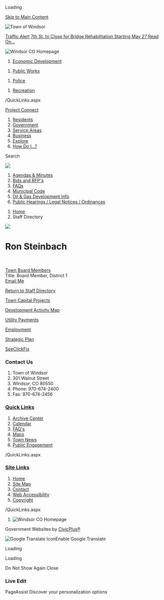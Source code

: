 Loading

[Skip to Main Content](https://www.windsorgov.com/directory.aspx?EID=388%2F)

![Town of Windsor](https://www.windsorgov.com/ImageRepository/Document?documentID=26745)

[Traffic Alert](https://www.windsorgov.com/AlertCenter.aspx) [7th St. to Close for Bridge Rehabilitation Starting May 27 Read On...](https://www.windsorgov.com/AlertCenter.aspx?AID=7th-St-to-Close-for-Bridge-Rehabilitatio-560)

![Windsor CO Homepage](https://www.windsorgov.com/ImageRepository/Document?documentID=26746)

1. [Economic Development](https://www.windsorgov.com/744/Economic-Development)

<!--THE END-->

1. [Public Works](https://www.windsorgov.com/88/Public-Works)

<!--THE END-->

1. [Police](https://www.windsorgov.com/89/Police)

<!--THE END-->

1. [Recreation](https://www.windsorgov.com/937/Parks-Recreation-Culture)

/QuickLinks.aspx

[Project Connect](https://windsorprojectconnect.com)

1. [Residents](https://www.windsorgov.com/31/Residents)
2. [Government](https://www.windsorgov.com/27/Government)
3. [Service Areas](https://www.windsorgov.com/9/Service-Areas)
4. [Business](https://www.windsorgov.com/35/Business)
5. [Explore](https://www.windsorgov.com/946/Explore)
6. [How Do I...?](https://www.windsorgov.com/719/How-Do-I)

Search

![](https://www.windsorgov.com/ImageRepository/Document?documentID=26748)

1. [Agendas &amp; Minutes](https://www.windsorgov.com/153/Agendas-and-Minutes)
2. [Bids and RFP's](https://www.windsorgov.com/bids.aspx)
3. [FAQs](https://www.windsorgov.com/faq.asp)
4. [Municipal Code](https://www.windsorgov.com/158/Municipal-Code)
5. [Oil &amp; Gas Development Info](https://www.windsorgov.com/827/Oil-Gas-Development-Info)
6. [Public Hearings / Legal Notices / Ordinances](https://www.windsorgov.com/468/Public-Hearings-Legal-Notices-Ordinances)

<!--THE END-->

1. [Home](https://www.windsorgov.com)
2. Staff Directory

![](https://www.windsorgov.com/ImageRepository/Document?documentID=28385)

# Ron Steinbach

 

[Town Board Members](https://www.windsorgov.com/Directory.aspx?DID=29)  
Title: Board Member, District 1  
[Email Me](mailto:rsteinbach@windsorgov.com)

[Return to Staff Directory](https://www.windsorgov.com/Directory.aspx)

[Town Capital Projects](https://windsorprojectconnect.com/hub-page/capitalimprovementprojects)

[Development Activity Map](https://storymaps.arcgis.com/stories/5891ebaec0c64a50ae8ff9b25560f244)

[Utility Payments](https://www.windsorgov.com/642/Online-Payments)

[Employment](https://www.governmentjobs.com/careers/windsorgov)

[Strategic Plan](https://www.windsorgov.com/516/Windsors-Strategic-Plan)

[SeeClickFix](https://www.windsorgov.com/1317/Report-Problems-Ask-a-Question-Comment)

### Contact Us

1. Town of Windsor
2. 301 Walnut Street
3. Windsor, CO 80550
4. Phone: 970-674-2400
5. Fax: 970-674-2456

### [Quick Links](https://www.windsorgov.com/QuickLinks.aspx?CID=72)

1. [Archive Center](https://www.windsorgov.com/archive.aspx)
2. [Calendar](https://www.windsorgov.com/calendar.aspx)
3. [FAQ's](https://www.windsorgov.com/faq.aspx)
4. [Maps](https://www.windsorgov.com/592/Geographic-Information-Systems-Maps)
5. [Town News](https://www.windsorgov.com/CivicAlerts.aspx)
6. [Public Engagement](https://windsorprojectconnect.com)

/QuickLinks.aspx

### [Site Links](https://www.windsorgov.com/QuickLinks.aspx?CID=41)

1. [Home](https://www.windsorgov.com)
2. [Site Map](https://www.windsorgov.com/sitemap)
3. [Contact](https://www.windsorgov.com/directory)
4. [Web Accessibility](https://www.windsorgov.com/accessibility)
5. [Copyright](https://www.windsorgov.com/site/copyright)

/QuickLinks.aspx

1. ![Windsor CO Homepage](https://www.windsorgov.com/ImageRepository/Document?documentId=26752)

Government Websites by [CivicPlus®](https://connect.civicplus.com/referral)

![Google Translate Icon](https://www.windsorgov.com/Assets/Images/GoogleTranslate.gif)Enable Google Translate

Loading

Loading

Do Not Show Again Close

### Live Edit

PageAssist Discover your personalization options